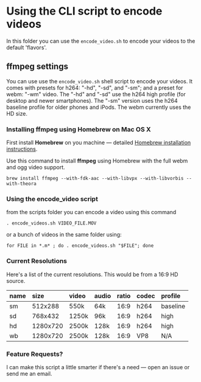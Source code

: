 # Using the CLI script to encode videos
In this folder you can use the `encode_video.sh` to encode your videos to the default 'flavors'. 

## ffmpeg settings 
You can use use the `encode_video.sh` shell script to encode your videos. It comes with presets for h264: "-hd", "-sd", and "-sm"; and a preset for webm: "-wm" video. The "-hd" and "-sd" use the h264 high profile (for desktop and newer smartphones). The "-sm" version uses the h264 baseline profile for older phones and iPods. The webm currently uses the HD size.

### Installing ffmpeg using Homebrew on Mac OS X

First install __Homebrew__ on you machine — detailed [Homebrew installation instructions](http://brew.sh/).

Use this command to install __ffmpeg__ using Homebrew with the full webm and ogg video support.
 
	brew install ffmpeg --with-fdk-aac --with-libvpx --with-libvorbis --with-theora  

### Using the encode_video script
from the scripts folder you can encode a video using this command  

	. encode_videos.sh VIDEO_FILE.MOV
  
or a bunch of videos in the same folder using:  

	for FILE in *.m* ; do . encode_videos.sh "$FILE"; done

### Current Resolutions

Here's a list of the current resolutions. This would be from a 16:9 HD source.  


| name | size     | video | audio | ratio | codec | profile  |
|:-----|:---------|:------|:------|:------|:------|:---------|
| sm   | 512x288  | 550k  | 64k   | 16:9  | h264  | baseline |
| sd   | 768x432  | 1250k | 96k   | 16:9  | h264  | high     |
| hd   | 1280x720 | 2500k | 128k  | 16:9  | h264  | high     |
| wb   | 1280x720 | 2500k | 128k  | 16:9  | VP8   | N/A      |
	 
### Feature Requests?
I can make this script a little smarter if there's a need — open an issue or send me an email.